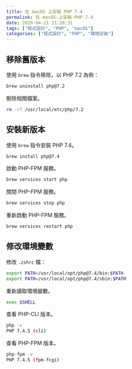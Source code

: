 ```yaml
---
title: 在 macOS 上安裝 PHP 7.4
permalink: 在-macOS-上安裝-PHP-7-4
date: 2020-04-21 21:20:31
tags: ["程式設計", "PHP", "macOS"]
categories: ["程式設計", "PHP", "環境安裝"]
---
```


## 移除舊版本

使用 `brew` 指令移除，以 PHP 7.2 為例：

```BASH
brew uninstall php@7.2
```

刪除相關檔案。

```BASH
rm -rf /usr/local/etc/php/7.2
```

## 安裝新版本

使用 `brew` 指令安裝 PHP 7.4。

```BASH
brew install php@7.4
```

啟動 PHP-FPM 服務。

```BASH
brew services start php
```

關閉 PHP-FPM 服務。

```BASH
brew services stop php
```

重新啟動 PHP-FPM 服務。

```BASH
brew services restart php
```

## 修改環境變數

修改 `.zshrc` 檔：

```BASH
export PATH=/usr/local/opt/php@7.4/bin:$PATH
export PATH=/usr/local/opt/php@7.4/sbin:$PATH
```

重新讀取環境變數。

```BASH
exec $SHELL
```

查看 PHP-CLI 版本。

```BASH
php -v
PHP 7.4.5 (cli)
```

查看 PHP-FPM 版本。

```BASH
php-fpm -v
PHP 7.4.5 (fpm-fcgi)
```
